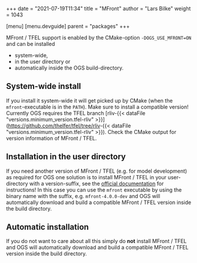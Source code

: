 +++
date = "2021-07-19T11:34"
title = "MFront"
author = "Lars Bilke"
weight = 1043

[menu]
  [menu.devguide]
    parent = "packages"
+++

MFront / TFEL support is enabled by the CMake-option `-DOGS_USE_MFRONT=ON` and can be installed

- system-wide,
- in the user directory or
- automatically inside the OGS build-directory.

## System-wide install

<!-- vale off -->

If you install it system-wide it will get picked up by CMake (when the `mfront`-executable is in the `PATH`). Make sure to install a compatible version! Currently OGS requires the TFEL branch [rliv-{{< dataFile "versions.minimum_version.tfel-rliv" >}}](<https://github.com/thelfer/tfel/tree/rliv>-{{< dataFile "versions.minimum_version.tfel-rliv" >}}). Check the CMake output for version information of MFront / TFEL.

<!-- vale on -->

## Installation in the user directory

If you need another version of MFront / TFEL (e.g. for model development) as required for OGS one solution is to install MFront / TFEL in your user-directory with a version-suffix, see the [official documentation](http://tfel.sourceforge.net/install.html#sec:QuickUbuntu) for instructions! In this case you can use the `mfront` executable by using the binary name with the suffix, e.g. `mfront-4.0.0-dev` and OGS will automatically download and build a compatible MFront / TFEL version inside the build directory.

## Automatic installation

If you do not want to care about all this simply do **not** install MFront / TFEL and OGS will automatically download and build a compatible MFront / TFEL version inside the build directory.
